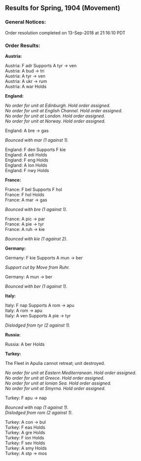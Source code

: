 Results for Spring, 1904 (Movement)
-----------------------------------

### General Notices:

Order resolution completed on 13-Sep-2018 at 21:16:10 PDT  

### Order Results:

**Austria:**

Austria: F adr Supports A tyr -> ven  
Austria: A bud -> tri  
Austria: A tyr -> ven  
Austria: A ukr -> rum  
Austria: A war Holds  

**England:**

_No order for unit at Edinburgh. Hold order assigned._  
_No order for unit at English Channel. Hold order assigned._  
_No order for unit at London. Hold order assigned._  
_No order for unit at Norway. Hold order assigned._  
  
England: A bre -> gas

_Bounced with mar (1 against 1)._

England: F den Supports F kie  
England: A edi Holds  
England: F eng Holds  
England: A lon Holds  
England: F nwy Holds  

**France:**

France: F bel Supports F hol  
France: F hol Holds  
France: A mar -> gas

_Bounced with bre (1 against 1)._

France: A pic -> par  
France: A pie -> tyr  
France: A ruh -> kie

_Bounced with kie (1 against 2)._

**Germany:**

Germany: F kie Supports A mun -> ber

_Support cut by Move from Ruhr._

Germany: A mun -> ber

_Bounced with ber (1 against 1)._

**Italy:**

Italy: F nap Supports A rom -> apu  
Italy: A rom -> apu  
Italy: A ven Supports A pie -> tyr

_Dislodged from tyr (2 against 1)._

**Russia:**

Russia: A ber Holds  

**Turkey:**

The Fleet in Apulia cannot retreat; unit destroyed.  

_No order for unit at Eastern Mediterranean. Hold order assigned._  
_No order for unit at Greece. Hold order assigned._  
_No order for unit at Ionian Sea. Hold order assigned._  
_No order for unit at Smyrna. Hold order assigned._  
  
Turkey: F apu -> nap

_Bounced with nap (1 against 1)._  
_Dislodged from rom (2 against 1)._

Turkey: A con -> bul  
Turkey: F eas Holds  
Turkey: A gre Holds  
Turkey: F ion Holds  
Turkey: F sev Holds  
Turkey: A smy Holds  
Turkey: A stp -> mos
